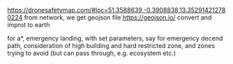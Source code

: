 https://dronesafetymap.com/#loc=51.3588639,-0.3908838,13.352914212780224
from network, we get geojson file
https://geojson.io/
convert
and improt to earth

for a*, emergency landing, with set parameters, say for emergency decend path, consideration of high building and hard restricted zone, and zones trying to avoid (but can pass through, e.g. ecosystem etc.)
